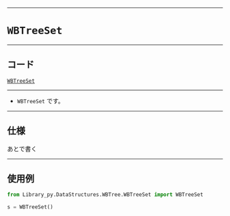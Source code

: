 _____

# `WBTreeSet`

_____

## コード

[`WBTreeSet`](https://github.com/titan-23/Library_py/blob/main/DataStructures/WBTree/WBTreeSet.py)
<!-- code=https://github.com/titan-23/Library_py/blob/main/DataStructures\WBTree\WBTreeSet.py -->

_____

- `WBTreeSet` です。

_____

## 仕様

あとで書く

_____

## 使用例

```python
from Library_py.DataStructures.WBTree.WBTreeSet import WBTreeSet

s = WBTreeSet()
```
